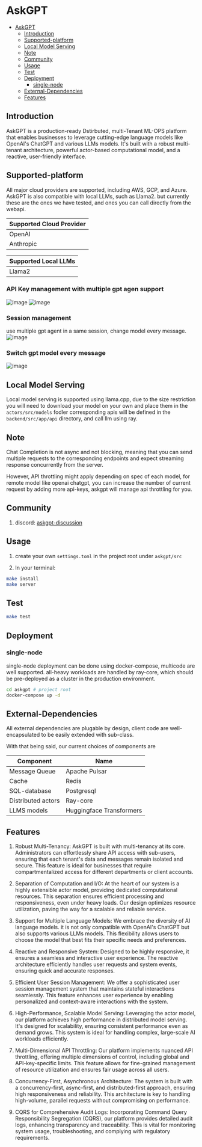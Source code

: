 # AskGPT

- [AskGPT](#askgpt)
  - [Introduction](#introduction)
  - [Supported-platform](#supported-platform)
  - [Local Model Serving](#local-model-serving)
  - [Note](#note)
  - [Community](#community)
  - [Usage](#usage)
  - [Test](#test)
  - [Deployment](#deployment)
    - [single-node](#single-node)
  - [External-Dependencies](#external-dependencies)
  - [Features](#features)

## Introduction

AskGPT is a production-ready Dstirbuted, multi-Tenant ML-OPS platform that enables businesses to leverage cutting-edge language models like OpenAI's ChatGPT and various LLMs models. It's built with a robust multi-tenant architecture, powerful actor-based computational model, and a reactive, user-friendly interface.

## Supported-platform

All major cloud providers are supported, including AWS, GCP, and Azure. AskGPT is also compatible with local LLMs, such as Llama2.
but currently these are the ones we have tested, and ones you can call directly from the webapi.

| Supported Cloud Provider  |
| ------------------------- |
| OpenAI                    |
| Anthropic                 |

| Supported Local LLMs |
| ---------------------|
| Llama2               |

### API Key management with multiple gpt agen support

![image](https://github.com/user-attachments/assets/b3de39db-c098-437f-a846-4f1d91fac9a7)
![image](https://github.com/user-attachments/assets/1bb23a64-0c67-4b7f-b50c-b8c0b34820fd)

### Session management
use multiple gpt agent in a same session, change model every message.
![image](https://github.com/user-attachments/assets/05e706c9-12de-4354-a921-b0f8638395e3)

### Switch gpt model every message
![image](https://github.com/user-attachments/assets/c5e2fac2-e722-4601-b67a-2206c0d2a56e)


## Local Model Serving

Local model serving is supported using llama.cpp, due to the size restriction
you will need to download your model on your own and place them
in the `actors/src/models` fodler
corresponding apis will be defined in the `backend/src/app/api` directory, and call llm using ray.

## Note

Chat Completion is not async and not blocking, meaning that you can send multiple requests to the corresponding endpoints and expect streaming response concurrently from the server.

However, API throttling might apply depending on spec of each model, for remote model like openai chatgpt, you can increase the number of current request by adding more api-keys, askgpt will  manage api throttling for you.  

## Community

1. discord: [askgpt-discussion](https://discord.gg/D44Hz9pTMe)

## Usage

1. create your own `settings.toml` in the project root under `askgpt/src`

2. In your terminal:

```bash
make install
make server
```

## Test

```bash
make test
```

## Deployment

### single-node

single-node deployment can be done using docker-compose, multicode are well supported.
all-heavy workloads are handled by ray-core, which should be pre-deployed as a cluster in the production environment.

```bash
cd askgpt # project root
docker-compose up -d
```

## External-Dependencies

All external dependencies are plugable by design, client code are well-encapsulated to be easily extended with sub-class.

With that being said, our current choices of components are

| Component | Name |
| ------ | ------ |
| Message Queue | Apache Pulsar |
| Cache | Redis |
| SQL-database | Postgresql |
| Distributed actors | Ray-core |
| LLMS models | Huggingface Transformers |

## Features

1. Robust Multi-Tenancy: AskGPT is built with multi-tenancy at its core. Administrators can effortlessly share API access with sub-users, ensuring that each tenant's data and messages remain isolated and secure. This feature is ideal for businesses that require compartmentalized access for different departments or client accounts.

2. Separation of Computation and I/O: At the heart of our system is a highly extensible actor model, providing dedicated computational resources. This separation ensures efficient processing and responsiveness, even under heavy loads. Our design optimizes resource utilization, paving the way for a scalable and reliable service.

3. Support for Multiple Language Models: We embrace the diversity of AI language models. it is not only compatible with OpenAI's ChatGPT but also supports various LLMs models. This flexibility allows users to choose the model that best fits their specific needs and preferences.

4. Reactive and Responsive System: Designed to be highly responsive, it ensures a seamless and interactive user experience. The reactive architecture efficiently handles user requests and system events, ensuring quick and accurate responses.

5. Efficient User Session Management: We offer a sophisticated user session management system that maintains stateful interactions seamlessly. This feature enhances user experience by enabling personalized and context-aware interactions with the system.

6. High-Performance, Scalable Model Serving: Leveraging the actor model, our platform achieves high performance in distributed model serving. It's designed for scalability, ensuring consistent performance even as demand grows. This system is ideal for handling complex, large-scale AI workloads efficiently.

7. Multi-Dimensional API Throttling: Our platform implements nuanced API throttling, offering multiple dimensions of control, including global and API-key-specific limits. This feature allows for fine-grained management of resource utilization and ensures fair usage across all users.

8. Concurrency-First, Asynchronous Architecture: The system is built with a concurrency-first, async-first, and distributed-first approach, ensuring high responsiveness and reliability. This architecture is key to handling high-volume, parallel requests without compromising on performance.

9. CQRS for Comprehensive Audit Logs: Incorporating Command Query Responsibility Segregation (CQRS), our platform provides detailed audit logs, enhancing transparency and traceability. This is vital for monitoring system usage, troubleshooting, and complying with regulatory requirements.
